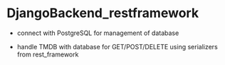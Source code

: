 # DjangoBackend_restframework

- connect with PostgreSQL for management of database

- handle TMDB with database for GET/POST/DELETE using serializers from rest_framework
